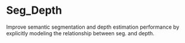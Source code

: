 # Seg_Depth
Improve semantic segmentation and depth estimation performance by explicitly modeling the relationship between seg. and depth.
